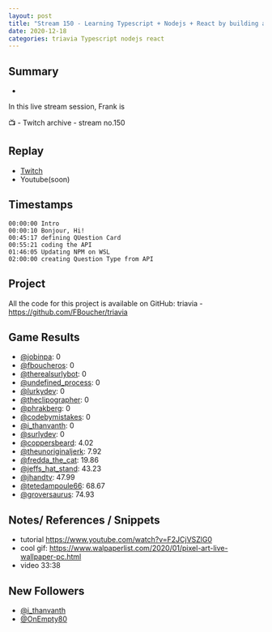 ```yaml
---
layout: post
title: "Stream 150 - Learning Typescript + Nodejs + React by building a trivia game"
date: 2020-12-18
categories: triavia Typescript nodejs react
---
```



## Summary
-

In this live stream session, Frank is 

📺 - Twitch archive - stream no.150

## Replay


- [Twitch](https://www.twitch.tv/fboucheros)
- Youtube(soon)


## Timestamps

    00:00:00 Intro
    00:00:10 Bonjour, Hi!
    00:45:17 defining QUestion Card
    00:55:21 coding the API
    01:46:05 Updating NPM on WSL
    02:00:00 creating Question Type from API


## Project

All the code for this project is available on GitHub: triavia - https://github.com/FBoucher/triavia


## Game Results

- [@jobinpa](https://www.twitch.tv/jobinpa): 0
- [@fboucheros](https://www.twitch.tv/fboucheros): 0
- [@therealsurlybot](https://www.twitch.tv/therealsurlybot): 0
- [@undefined_process](https://www.twitch.tv/undefined_process): 0
- [@lurkydev](https://www.twitch.tv/lurkydev): 0
- [@theclipographer](https://www.twitch.tv/theclipographer): 0
- [@phrakberg](https://www.twitch.tv/phrakberg): 0
- [@codebymistakes](https://www.twitch.tv/codebymistakes): 0
- [@i_thanvanth](https://www.twitch.tv/i_thanvanth): 0
- [@surlydev](https://www.twitch.tv/surlydev): 0
- [@coppersbeard](https://www.twitch.tv/coppersbeard): 4.02
- [@theunoriginaljerk](https://www.twitch.tv/theunoriginaljerk): 7.92
- [@fredda_the_cat](https://www.twitch.tv/fredda_the_cat): 19.86
- [@jeffs_hat_stand](https://www.twitch.tv/jeffs_hat_stand): 43.23
- [@jhandtv](https://www.twitch.tv/jhandtv): 47.99
- [@tetedampoule66](https://www.twitch.tv/tetedampoule66): 68.67
- [@groversaurus](https://www.twitch.tv/groversaurus): 74.93

## Notes/ References / Snippets

- tutorial https://www.youtube.com/watch?v=F2JCjVSZlG0
- cool gif: https://www.walpaperlist.com/2020/01/pixel-art-live-wallpaper-pc.html
- video 33:38

## New Followers

- [@i_thanvanth](https:/www.twitch.tv/i_thanvanth)
- [@OnEmpty80](https:/www.twitch.tv/OnEmpty80)